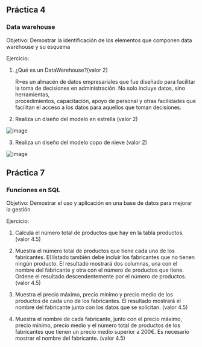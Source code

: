 
## Práctica 4
### Data warehouse

Objetivo: Demostrar la identificación de los elementos que componen data warehouse y
su esquema

Ejercicio:

1. ¿Qué es un DataWarehouse?(valor 2)

    R=es un almacén de datos empresariales que fue diseñado para facilitar la toma de decisiones en administración. No solo incluye datos, sino herramientas,      
      procedimientos, capacitación, apoyo de personal y otras facilidades que facilitan el acceso a los datos para aquellos que toman decisiones.
      
2. Realiza un diseño del modelo en estrella (valor 2)

![image](https://user-images.githubusercontent.com/103137328/178087124-14e9e3d6-dca9-4f8e-b410-e31128212412.png)

3. Realiza un diseño del modelo copo de nieve (valor 2)

![image](https://user-images.githubusercontent.com/103137328/178087446-cd8b4820-54a5-46d0-852a-ef20bf51c809.png)


## Práctica 7
### Funciones en SQL
Objetivo: Demostrar el uso y aplicación en una base de datos para mejorar la gestión

Ejercicio:

1. Calcula el número total de productos que hay en la tabla productos. (valor 4.5)


2. Muestra el número total de productos que tiene cada uno de los fabricantes. El listado
también debe incluir los fabricantes que no tienen ningún producto. El resultado
mostrará dos columnas, una con el nombre del fabricante y otra con el número de
productos que tiene. Ordene el resultado descendentemente por el número de
productos. (valor 4.5)

3. Muestra el precio máximo, precio mínimo y precio medio de los productos de cada
uno de los fabricantes. El resultado mostrará el nombre del fabricante junto con los
datos que se solicitan. (valor 4.5)

4. Muestra el nombre de cada fabricante, junto con el precio máximo, precio mínimo,
precio medio y el número total de productos de los fabricantes que tienen un precio
medio superior a 200€. Es necesario mostrar el nombre del fabricante. (valor 4.5)


